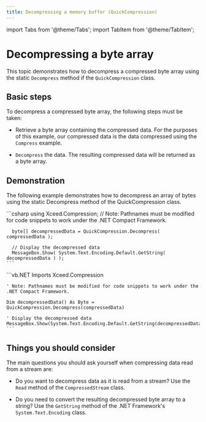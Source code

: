 ```yaml
---
title: Decompressing a memory buffer (QuickCompression)
---
```


import Tabs from '@theme/Tabs';
import TabItem from '@theme/TabItem';

# Decompressing a byte array

This topic demonstrates how to decompress a compressed byte array using the static `Decompress` method if the `QuickCompression` class.

## Basic steps

To decompress a compressed byte array, the following steps must be taken:

- Retrieve a byte array containing the compressed data. For the purposes of this example, our compressed data is the data compressed using the `Compress` example. 

- `Decompress` the data. The resulting compressed data will be returned as a byte array.

## Demonstration

The following example demonstrates how to decompress an array of bytes using the static Decompress method of the QuickCompression class.

<Tabs>
  <TabItem value="csharp" label="C#" default>
    ```csharp
      using Xceed.Compression;
      // Note: Pathnames must be modified for code snippets to work under the .NET Compact Framework. 

      byte[] decompressedData = QuickCompression.Decompress( compressedData ); 

      // Display the decompressed data
      MessageBox.Show( System.Text.Encoding.Default.GetString( decompressedData ) );
    ```
  </TabItem>
  <TabItem value="vb.net" label="Visual Basic .NET">
    ```vb.NET
    Imports Xceed.Compression

    ' Note: Pathnames must be modified for code snippets to work under the .NET Compact Framework.

    Dim decompressedData() As Byte = QuickCompression.Decompress(compressedData) 

    ' Display the decompressed data
    MessageBox.Show(System.Text.Encoding.Default.GetString(decompressedData))
    ```
  </TabItem>
</Tabs>

## Things you should consider

The main questions you should ask yourself when compressing data read from a stream are:

- Do you want to decompress data as it is read from a stream? Use the `Read` method of the `CompressedStream` class. 

- Do you need to convert the resulting decompressed byte array to a string? Use the `GetString` method of the .NET Framework's `System.Text.Encoding` class.